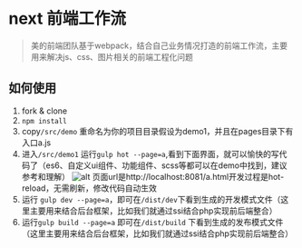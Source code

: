 # next 前端工作流
> 美的前端团队基于webpack，结合自己业务情况打造的前端工作流，主要用来解决js、css、图片相关的前端工程化问题

## 如何使用
1. fork & clone
2. `npm install`
3. copy`/src/demo` 重命名为你的项目目录假设为demo1，并且在pages目录下有入口a.js
4. 进入`/src/demo1` 运行`gulp hot --page=a`,看到下面界面，就可以愉快的写代码了（es6、自定义ui组件、功能组件、scss等都可以在demo中找到，建议参考和理解）
![alt](http://km.midea.com/uploads/imgs/900c51096077.png)
页面url是http://localhost:8081/a.html开发过程是hot-reload，无需刷新，修改代码自动生效
5. 运行 `gulp dev --page=a`，即可在`/dist/dev`下看到生成的开发模式文件（这里主要用来结合后台框架，比如我们就通过ssi结合php实现前后端整合）
6. 运行`gulp build --page=a` 即可在`/dist/build` 下看到生成的发布模式文件（这里主要用来结合后台框架，比如我们就通过ssi结合php实现前后端整合）
